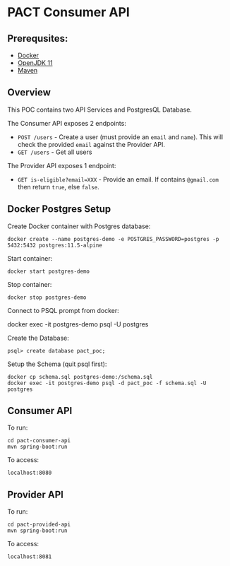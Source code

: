 # PACT Consumer API

## Prerequsites:

* [Docker](https://docs.docker.com/compose/install/)
* [OpenJDK 11](https://jdk.java.net/archive/)
* [Maven](https://maven.apache.org/download.cgi)

## Overview

This POC contains two API Services and PostgresQL Database.

The Consumer API exposes 2 endpoints:
* `POST /users` - Create a user (must provide an `email` and `name`). This will check the provided `email` against the Provider API.
* `GET /users` - Get all users

The Provider API exposes 1 endpoint:
* `GET is-eligible?email=XXX` - Provide an email. If contains `@gmail.com` then return `true`, else `false`.

## Docker Postgres Setup

Create Docker container with Postgres database:

    docker create --name postgres-demo -e POSTGRES_PASSWORD=postgres -p 5432:5432 postgres:11.5-alpine

Start container:

    docker start postgres-demo

Stop container:

    docker stop postgres-demo

Connect to PSQL prompt from docker:

   docker exec -it postgres-demo psql -U postgres

Create the Database:

    psql> create database pact_poc;

Setup the Schema (quit psql first):

    docker cp schema.sql postgres-demo:/schema.sql
    docker exec -it postgres-demo psql -d pact_poc -f schema.sql -U postgres

## Consumer API

To run:

    cd pact-consumer-api
    mvn spring-boot:run

To access:

    localhost:8080

## Provider API

To run:

    cd pact-provided-api
    mvn spring-boot:run

To access:

    localhost:8081
